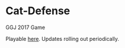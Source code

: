 # Cat-Defense
GGJ 2017 Game

Playable [here](https://addison-grant.github.io/Cat-Defense).
Updates rolling out periodically.
